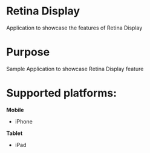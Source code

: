 Retina Display
==================

Application to showcase the features of Retina Display


# Purpose
Sample Application to showcase Retina Display feature
# Supported platforms:
**Mobile**
 * iPhone

**Tablet** 
 * iPad
